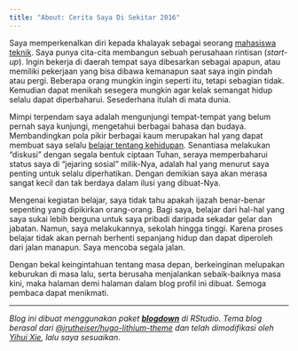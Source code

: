 ```yaml
---
title: "About: Cerita Saya Di Sekitar 2016"
---
```


Saya memperkenalkan diri kepada khalayak sebagai seorang [mahasiswa teknik](https://medium.com/efekrumahbaca/kalkulasi-hidup-b478a8236ebc). Saya punya cita-cita membangun sebuah perusahaan rintisan (*start-up*). Ingin bekerja di daerah tempat saya dibesarkan sebagai apapun, atau memiliki pekerjaan yang bisa dibawa kemanapun saat saya ingin pindah atau pergi. Beberapa orang mungkin ingin seperti itu, tetapi sebagian tidak. Kemudian dapat menikah sesegera mungkin agar kelak semangat hidup selalu dapat diperbaharui. Sesederhana itulah di mata dunia.

Mimpi terpendam saya adalah mengunjungi tempat-tempat yang belum pernah saya kunjungi, mengetahui berbagai bahasa dan budaya. Membandingkan pola pikir berbagai kaum merupakan hal yang dapat membuat saya selalu [belajar tentang kehidupan](https://t.me/cpauthor). Senantiasa melakukan “diskusi” dengan segala bentuk ciptaan Tuhan, seraya memperbaharui status saya di “jejaring sosial” milik-Nya, adalah hal yang menurut saya penting untuk selalu diperhatikan. Dengan demikian saya akan merasa sangat kecil dan tak berdaya dalam ilusi yang dibuat-Nya.

Mengenai kegiatan belajar, saya tidak tahu apakah ijazah benar-benar sepenting yang dipikirkan orang-orang. Bagi saya, belajar dari hal-hal yang saya sukai lebih berguna untuk saya pribadi daripada sekadar gelar dan jabatan. Namun, saya melakukannya, sekolah hingga tinggi. Karena proses belajar tidak akan pernah berhenti sepanjang hidup dan dapat diperoleh dari jalan manapun. Saya mencoba segala jalan.

Dengan bekal keingintahuan tentang masa depan, berkeinginan melupakan keburukan di masa lalu, serta berusaha menjalankan sebaik-baiknya masa kini, maka halaman demi halaman dalam blog profil ini dibuat. Semoga pembaca dapat menikmati.

---

*Blog ini dibuat menggunakan paket* [***blogdown***](https://github.com/rstudio/blogdown) *di RStudio. Tema blog berasal dari* [*@jrutheiser/hugo-lithium-theme*](https://github.com/jrutheiser/hugo-lithium-theme) *dan telah dimodifikasi oleh* [*Yihui Xie*](https://github.com/yihui/hugo-lithium)*, lalu saya sesuaikan*.